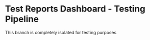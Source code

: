 # Test Reports Dashboard - Testing Pipeline
This branch is completely isolated for testing purposes.
